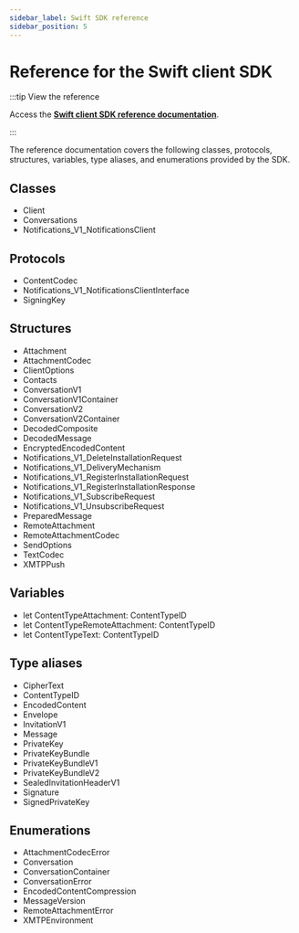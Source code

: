 ```yaml
---
sidebar_label: Swift SDK reference
sidebar_position: 5
---
```


# Reference for the Swift client SDK

:::tip View the reference

Access the **[Swift client SDK reference documentation](https://xmtp.github.io/xmtp-ios/documentation/xmtp/)**.

:::

The reference documentation covers the following classes, protocols, structures, variables, type aliases, and enumerations provided by the SDK.

## Classes

- Client
- Conversations
- Notifications_V1_NotificationsClient

## Protocols

- ContentCodec
- Notifications_V1_NotificationsClientInterface
- SigningKey

## Structures

- Attachment
- AttachmentCodec
- ClientOptions
- Contacts
- ConversationV1
- ConversationV1Container
- ConversationV2
- ConversationV2Container
- DecodedComposite
- DecodedMessage
- EncryptedEncodedContent
- Notifications_V1_DeleteInstallationRequest
- Notifications_V1_DeliveryMechanism
- Notifications_V1_RegisterInstallationRequest
- Notifications_V1_RegisterInstallationResponse
- Notifications_V1_SubscribeRequest
- Notifications_V1_UnsubscribeRequest
- PreparedMessage
- RemoteAttachment
- RemoteAttachmentCodec
- SendOptions
- TextCodec
- XMTPPush

## Variables

- let ContentTypeAttachment: ContentTypeID
- let ContentTypeRemoteAttachment: ContentTypeID
- let ContentTypeText: ContentTypeID

## Type aliases

- CipherText
- ContentTypeID
- EncodedContent
- Envelope
- InvitationV1
- Message
- PrivateKey
- PrivateKeyBundle
- PrivateKeyBundleV1
- PrivateKeyBundleV2
- SealedInvitationHeaderV1
- Signature
- SignedPrivateKey

## Enumerations
- AttachmentCodecError
- Conversation
- ConversationContainer
- ConversationError
- EncodedContentCompression
- MessageVersion
- RemoteAttachmentError
- XMTPEnvironment

